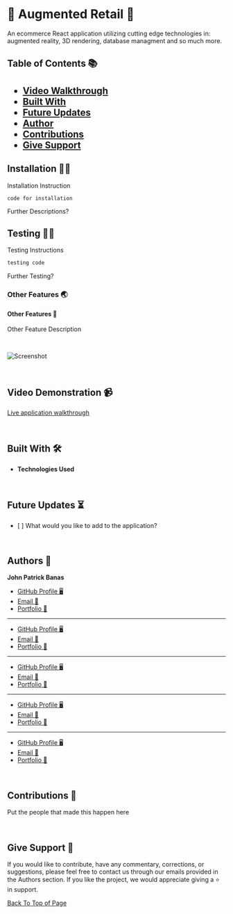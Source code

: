 <h1 id="title">🎉 Augmented Retail 🎉</h1>


<p>An ecommerce React application utilizing cutting edge technologies in: augmented reality, 3D rendering, database managment and so much more.</p>


<h2>Table of Contents 📚<h2>


* [Video Walkthrough](#videoDemonstration)
* [Built With](#built)
* [Future Updates](#future)
* [Author](#author)
* [Contributions](#contribute)
* [Give Support](#Support)


<h2 id="installation">Installation 👨‍🏭</h2>


<p>Installation Instruction<p>

```sh
code for installation
```

<p>Further Descriptions?</p>


<h2 id="testing">Testing 👩‍🔬</h2> 


<p>Testing Instructions</p>

```sh
testing code
```

<p>Further Testing?</p>


<h3>Other Features 🌏</h3>


<h4 id="#"><strong>Other Features 🧗</strong></h4>


<p>Other Feature Description</p>

<p>&nbsp</p>

![Screenshot](#)

<p>&nbsp</p>

<h2 id="videoDemonstration">Video Demonstration 📹</h2>  

[Live application walkthrough](#) 

<p>&nbsp</p>

<h2 id="built">Built With 🛠️</h2>

<ul>
<li><strong>Technologies Used</strong></li>
</ul>

<p>&nbsp</p>

<h2 id="future">Future Updates ⏳</h2>

<ul>
<li>[ ] What would you like to add to the application?</li>
</ul>

<p>&nbsp</p>

<h2 id="author">Authors 👋</h2>
<!-- Everyone put your info here -->

**John Patrick Banas**

- [GitHub Profile 🖥️](https://github.com/JohnBanas)
- [Email 📧](mailto:jbanas9124@gmail.com)
- [Portfolio 💼](https://johnbanas.github.io/portfolio/)

****

- [GitHub Profile 🖥️](https://github.com/)
- [Email 📧](mailto:)
- [Portfolio 💼](#)

****

- [GitHub Profile 🖥️](https://github.com/)
- [Email 📧](mailto:)
- [Portfolio 💼](#)

****

- [GitHub Profile 🖥️](https://github.com/)
- [Email 📧](mailto:)
- [Portfolio 💼](#)

****

- [GitHub Profile 🖥️](https://github.com/)
- [Email 📧](mailto:)
- [Portfolio 💼](#)

<p>&nbsp</p>

<h2 id="contribute">Contributions 💚</h2>

<p>Put the people that made this happen here</p>

<p>&nbsp</p>

<h2 id="support">Give Support 👏</h2>

<p>If you would like to contribute, have any commentary, corrections, or suggestions, please feel free to contact us through our emails provided in the Authors section. If you like the project, we would appreciate giving a ⭐ in support.</p>

[Back To Top of Page](#title)



